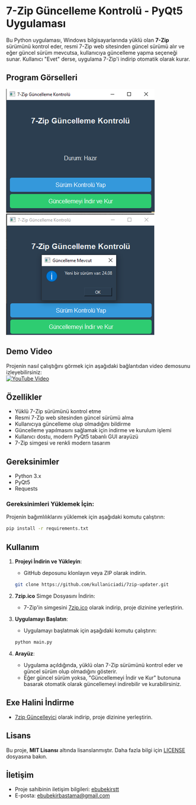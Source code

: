 
# 7-Zip Güncelleme Kontrolü - PyQt5 Uygulaması

Bu Python uygulaması, Windows bilgisayarlarında yüklü olan **7-Zip** sürümünü kontrol eder, resmi 7-Zip web sitesinden güncel sürümü alır ve eğer güncel sürüm mevcutsa, kullanıcıya güncelleme yapma seçeneği sunar. Kullanıcı "Evet" derse, uygulama 7-Zip'i indirip otomatik olarak kurar.
## Program Görselleri
![Görsel 1](https://github.com/ebubekirbastama/EBS7-zip-Guncelleyici/blob/main/s1.png)
![Görsel 2](https://github.com/ebubekirbastama/EBS7-zip-Guncelleyici/blob/main/s2.png)

## Demo Video

Projenin nasıl çalıştığını görmek için aşağıdaki bağlantıdan video demosunu izleyebilirsiniz:  
[![YouTube Video](https://img.youtube.com/vi/p3YNOt7bVc8/0.jpg)](https://www.youtube.com/watch?v=p3YNOt7bVc8)


## Özellikler

- Yüklü 7-Zip sürümünü kontrol etme
- Resmi 7-Zip web sitesinden güncel sürümü alma
- Kullanıcıya güncelleme olup olmadığını bildirme
- Güncelleme yapılmasını sağlamak için indirme ve kurulum işlemi
- Kullanıcı dostu, modern PyQt5 tabanlı GUI arayüzü
- 7-Zip simgesi ve renkli modern tasarım

## Gereksinimler

- Python 3.x
- PyQt5
- Requests

### Gereksinimleri Yüklemek İçin:
Projenin bağımlılıklarını yüklemek için aşağıdaki komutu çalıştırın:

```bash
pip install -r requirements.txt
```

## Kullanım

1. **Projeyi İndirin ve Yükleyin**:
   - GitHub deposunu klonlayın veya ZIP olarak indirin.
   
   ```bash
   git clone https://github.com/kullaniciadi/7zip-updater.git
   ```

2. **7zip.ico** Simge Dosyasını İndirin:
   - 7-Zip'in simgesini [7zip.ico](https://link-to-icon.com/7zip.ico) olarak indirip, proje dizinine yerleştirin.

3. **Uygulamayı Başlatın**:
   - Uygulamayı başlatmak için aşağıdaki komutu çalıştırın:

   ```bash
   python main.py
   ```

4. **Arayüz**:
   - Uygulama açıldığında, yüklü olan 7-Zip sürümünü kontrol eder ve güncel sürüm olup olmadığını gösterir.
   - Eğer güncel sürüm yoksa, "Güncellemeyi İndir ve Kur" butonuna basarak otomatik olarak güncellemeyi indirebilir ve kurabilirsiniz.

## Exe Halini İndirme
   - [7zip Güncelleyici](https://drive.google.com/file/d/1Gb2JZSASql_zMtX5M8dTwwyABi-_Ay6J/view?usp=sharing) olarak indirip, proje dizinine yerleştirin. 

## Lisans

Bu proje, **MIT Lisansı** altında lisanslanmıştır. Daha fazla bilgi için [LICENSE](LICENSE) dosyasına bakın.

## İletişim

- Proje sahibinin iletişim bilgileri: [ebubekirstt](https://twitter.com/ebubekirstt)
- E-posta: ebubekirbastama@gmail.com
